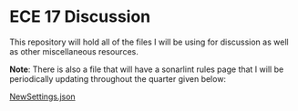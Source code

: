# ECE 17 Discussion
 This repository will hold all of the files I will be using for discussion as well as other miscellaneous resources.

 **Note**: There is also a file that will have a sonarlint rules page that I will be periodically updating throughout the quarter given below:
 
[NewSettings.json](NewSettings.json)
